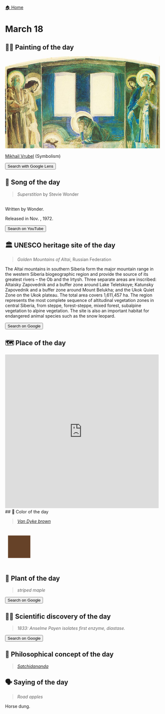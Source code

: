 
[🏠 Home](../../index.md)

# March 18

## 🧑‍🎨 Painting of the day

<img width="600" src="../img/Mikhail_Vrubel_7.jpg">

[Mikhail Vrubel](http://en.wikipedia.org/wiki/Mikhail_Vrubel) (Symbolism)

<button class="btn btn-success"
onclick=" window.open('https://lens.google.com/uploadbyurl?url=https://iretes.github.io/one-a-day/data/img/Mikhail_Vrubel_7.jpg','_blank')">
Search with Google Lens
</button>

## 🎼 Song of the day

> *Superstition*
by Stevie Wonder

<br />Written by Wonder.

Released in Nov. , 1972.

<button class="btn btn-success"
onclick=" window.open('http://www.youtube.com/search?q=Superstition by Stevie Wonder','_blank')">
Search on YouTube
</button>

## 🏛️ UNESCO heritage site of the day

> *Golden Mountains of Altai*, Russian Federation

<p>The Altai mountains in southern Siberia form the major mountain range in the western Siberia biogeographic region and provide the source of its greatest rivers – the Ob and the Irtysh. Three separate areas are inscribed: Altaisky Zapovednik and a buffer zone around Lake Teletskoye; Katunsky Zapovednik and a buffer zone around Mount Belukha; and the Ukok Quiet Zone on the Ukok plateau. The total area covers 1,611,457 ha. The region represents the most complete sequence of altitudinal vegetation zones in central Siberia, from steppe, forest-steppe, mixed forest, subalpine vegetation to alpine vegetation. The site is also an important habitat for endangered animal species such as the snow leopard.</p>

<button class="btn btn-success"
onclick=" window.open('http://www.google.com/search?q=Golden Mountains of Altai','_blank')">
Search on Google
</button>

## 🗺️ Place of the day

<iframe
src="https://www.mapcrunch.com"
name="mapcrunch"
width="500"
height="500"
allowTransparency="true"
scrolling="no"
frameborder="0"
>
</iframe>
## 🎨 Color of the day

> *[Van Dyke brown](https://en.wikipedia.org/wiki/Van_Dyke_brown)*

<div style="color:#664228; font-size: 100px;">&#9632;</div>

## 🌿 Plant of the day

> *striped maple*

<button class="btn btn-success"
onclick=" window.open('http://www.google.com/search?q=striped maple','_blank')">
Search on Google
</button>

## 🧑‍🔬 Scientific discovery of the day

> *1833: Anselme Payen isolates first enzyme, diastase.*

<button class="btn btn-success"
onclick=" window.open('http://www.google.com/search?q=1833: Anselme Payen isolates first enzyme, diastase.','_blank')"> 
Search on Google
</button>

## 💭 Philosophical concept of the day

> *[Satchidananda](https://en.wikipedia.org/wiki/Satchidananda)*

## 🗣️ Saying of the day

> *Road apples*

Horse dung.
